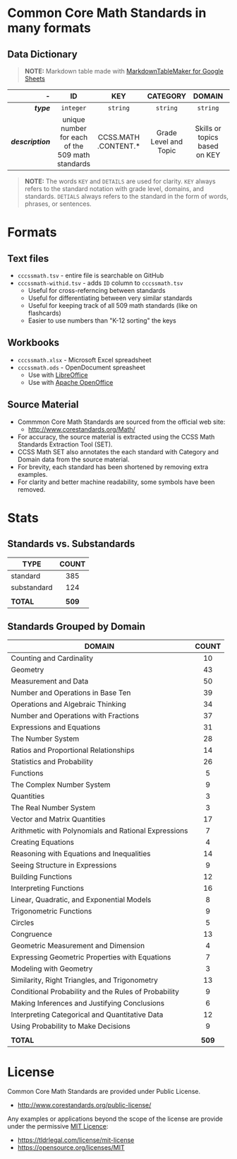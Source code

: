 # Common Core Math Standards in many formats

## Data Dictionary

> **NOTE:** Markdown table made with [MarkdownTableMaker for Google Sheets][mtm]

|  **-** | **ID** | **KEY** | **CATEGORY** | **DOMAIN** | **DETAILS** |
| ---: | :---: | :---: | :---: | :---: | :---: |
|  ***type*** | `integer` | `string` | `string` | `string` | `string` |
|  ***description*** | unique number for each of the 509 math standards | CCSS.MATH .CONTENT.* | Grade Level and Topic | Skills or topics based on KEY | The actual standard, describing the item to be learned. |

> **NOTE:** The words `KEY` and `DETAILS` are used for clarity. `KEY` always refers to the standard notation with grade level, domains, and standards. `DETIALS` always refers to the standard in the form of words, phrases, or sentences.

# Formats

## Text files
  + `cccssmath.tsv` - entire file is searchable on GitHub
  + `cccssmath-withid.tsv` - adds `ID` column to `cccssmath.tsv`
    + Useful for cross-referncing between standards
    + Useful for differentiating between very similar standards
    + Useful for keeping track of all 509 math standards (like on flashcards)
    + Easier to use numbers than "K-12 sorting" the keys

## Workbooks
  + `cccssmath.xlsx` - Microsoft Excel spreadsheet
  + `cccssmath.ods` - OpenDocument spreasheet
    + Use with [LibreOffice](https://www.libreoffice.org)
    + Use with [Apache OpenOffice](https://www.openoffice.org)  

## Source Material
  + Commmon Core Math Standards are sourced from the official web site:
    + http://www.corestandards.org/Math/
  + For accuracy, the source material is extracted using the CCSS Math Standards Extraction Tool (SET).
  + CCSS Math SET also annotates the each standard with Category and Domain data from the source material.
  + For brevity, each standard has been shortened by removing extra examples.
  + For clarity and better machine readability, some symbols have been removed.

# Stats

## Standards vs. Substandards

|  TYPE | COUNT |
| --- | :---: |
|  standard | 385 |
|  substandard | 124 |
|   |  |
|  **TOTAL** | **509** |

## Standards Grouped by Domain

|  DOMAIN | COUNT |
| --- | :---: |
|  Counting and Cardinality | 10 |
|  Geometry | 43 |
|  Measurement and Data | 50 |
|  Number and Operations in Base Ten | 39 |
|  Operations and Algebraic Thinking | 34 |
|  Number and Operations with Fractions | 37 |
|  Expressions and Equations | 31 |
|  The Number System | 28 |
|  Ratios and Proportional Relationships | 14 |
|  Statistics and Probability | 26 |
|  Functions | 5 |
|  The Complex Number System | 9 |
|  Quantities | 3 |
|  The Real Number System | 3 |
|  Vector and Matrix Quantities | 17 |
|  Arithmetic with Polynomials and Rational Expressions | 7 |
|  Creating Equations | 4 |
|  Reasoning with Equations and Inequalities | 14 |
|  Seeing Structure in Expressions | 9 |
|  Building Functions | 12 |
|  Interpreting Functions | 16 |
|  Linear, Quadratic, and Exponential Models | 8 |
|  Trigonometric Functions | 9 |
|  Circles | 5 |
|  Congruence | 13 |
|  Geometric Measurement and Dimension | 4 |
|  Expressing Geometric Properties with Equations | 7 |
|  Modeling with Geometry | 3 |
|  Similarity, Right Triangles, and Trigonometry | 13 |
|  Conditional Probability and the Rules of Probability | 9 |
|  Making Inferences and Justifying Conclusions | 6 |
|  Interpreting Categorical and Quantitative Data | 12 |
|  Using Probability to Make Decisions | 9 |
|   |  |
|  **TOTAL** | **509** |

# License

Common Core Math Standards are provided under Public License.
  + http://www.corestandards.org/public-license/
  
Any examples or applications beyond the scope of the license are provide under the permissive [MIT Licence](LICENSE):
  + https://tldrlegal.com/license/mit-license
  + https://opensource.org/licenses/MIT


[mtm]: https://gsuite.google.com/marketplace/app/markdowntablemaker/46507245362
